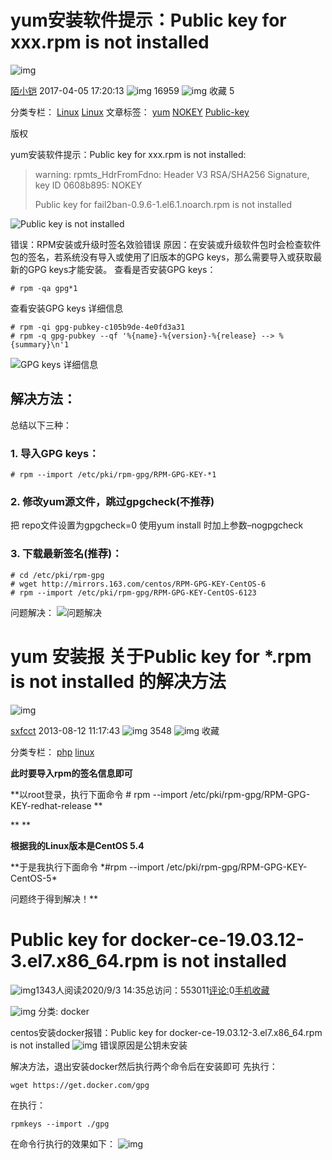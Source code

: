 

# yum安装软件提示：Public key for xxx.rpm is not installed

![img](https://csdnimg.cn/release/blogv2/dist/pc/img/original.png)

[陌小铠](https://blog.csdn.net/cy309173854) 2017-04-05 17:20:13 ![img](https://csdnimg.cn/release/blogv2/dist/pc/img/articleReadEyes.png) 16959 ![img](https://csdnimg.cn/release/blogv2/dist/pc/img/tobarCollect.png) 收藏 5

分类专栏： [Linux](https://blog.csdn.net/cy309173854/category_6429619.html) [Linux](https://blog.csdn.net/cy309173854/category_9270033.html) 文章标签： [yum](https://www.csdn.net/tags/MtTaEg0sNDk5NzYtYmxvZwO0O0OO0O0O.html) [NOKEY](https://so.csdn.net/so/search/s.do?q=NOKEY&t=blog&o=vip&s=&l=&f=&viparticle=) [Public-key](https://so.csdn.net/so/search/s.do?q=Public-key&t=blog&o=vip&s=&l=&f=&viparticle=)

版权

yum安装软件提示：Public key for xxx.rpm is not installed:

> warning: rpmts_HdrFromFdno: Header V3 RSA/SHA256 Signature, key ID 0608b895: NOKEY
>
> Public key for fail2ban-0.9.6-1.el6.1.noarch.rpm is not installed

![Public key is not installed](https://img-blog.csdn.net/20170405171347580?watermark/2/text/aHR0cDovL2Jsb2cuY3Nkbi5uZXQvY3kzMDkxNzM4NTQ=/font/5a6L5L2T/fontsize/400/fill/I0JBQkFCMA==/dissolve/70/gravity/SouthEast)

错误：RPM安装或升级时签名效验错误
原因：在安装或升级软件包时会检查软件包的签名，若系统没有导入或使用了旧版本的GPG keys，那么需要导入或获取最新的GPG keys才能安装。
查看是否安装GPG keys：

```
# rpm -qa gpg*1
```

查看安装GPG keys 详细信息

```
# rpm -qi gpg-pubkey-c105b9de-4e0fd3a31
# rpm -q gpg-pubkey --qf '%{name}-%{version}-%{release} --> %{summary}\n'1
```

![GPG keys 详细信息](https://img-blog.csdn.net/20170405171425714?watermark/2/text/aHR0cDovL2Jsb2cuY3Nkbi5uZXQvY3kzMDkxNzM4NTQ=/font/5a6L5L2T/fontsize/400/fill/I0JBQkFCMA==/dissolve/70/gravity/SouthEast)

## 解决方法：

总结以下三种：

### 1. 导入GPG keys：

```
# rpm --import /etc/pki/rpm-gpg/RPM-GPG-KEY-*1
```

### 2. 修改yum源文件，跳过gpgcheck(不推荐)

把 repo文件设置为gpgcheck=0
使用yum install 时加上参数–nogpgcheck

### 3. 下载最新签名(推荐)：

```
# cd /etc/pki/rpm-gpg
# wget http://mirrors.163.com/centos/RPM-GPG-KEY-CentOS-6 
# rpm --import /etc/pki/rpm-gpg/RPM-GPG-KEY-CentOS-6123
```

问题解决：
![问题解决](https://img-blog.csdn.net/20170405171652191?watermark/2/text/aHR0cDovL2Jsb2cuY3Nkbi5uZXQvY3kzMDkxNzM4NTQ=/font/5a6L5L2T/fontsize/400/fill/I0JBQkFCMA==/dissolve/70/gravity/SouthEast)

# yum 安装报 关于Public key for *.rpm is not installed 的解决方法

![img](https://csdnimg.cn/release/blogv2/dist/pc/img/reprint.png)

[sxfcct](https://blog.csdn.net/sxfcct) 2013-08-12 11:17:43 ![img](https://csdnimg.cn/release/blogv2/dist/pc/img/articleReadEyes.png) 3548 ![img](https://csdnimg.cn/release/blogv2/dist/pc/img/tobarCollect.png) 收藏

分类专栏： [php](https://blog.csdn.net/sxfcct/category_1260165.html) [linux](https://blog.csdn.net/sxfcct/category_1318693.html)

**此时要导入rpm的签名信息即可**

**以root登录，执行下面命令
\# rpm --import /etc/pki/rpm-gpg/RPM-GPG-KEY-redhat-release
**

**
**

**根据我的Linux版本是CentOS 5.4**

**于是我执行下面命令
\*#rpm --import /etc/pki/rpm-gpg/RPM-GPG-KEY-CentOS-5\*

问题终于得到解决！**

# Public key for docker-ce-19.03.12-3.el7.x86_64.rpm is not installed

![img](https://www.tnblog.net/img/article/xas.png)1343人阅读2020/9/3 14:35总访问：553011[评论:](https://www.tnblog.net/aojiancc2/article/details/5004#)0[手机](https://www.tnblog.net/aojiancc2/article/details/5004#)[收藏](javascript:;)

![img](https://www.tnblog.net/img/article/atype.png) 分类: docker

centos安装docker报错：Public key for docker-ce-19.03.12-3.el7.x86_64.rpm is not installed
![img](https://img.tnblog.net/arcimg/aojiancc2/80089b095d1846339eb56dbc2e1ee438.png)
错误原因是公钥未安装

解决方法，退出安装docker然后执行两个命令后在安装即可
先执行：

```
wget https://get.docker.com/gpg
```

在执行：

```
rpmkeys --import ./gpg
```

在命令行执行的效果如下：
![img](https://img.tnblog.net/arcimg/aojiancc2/4163f0c2014b4713a5e065f5859ce0b5.png)